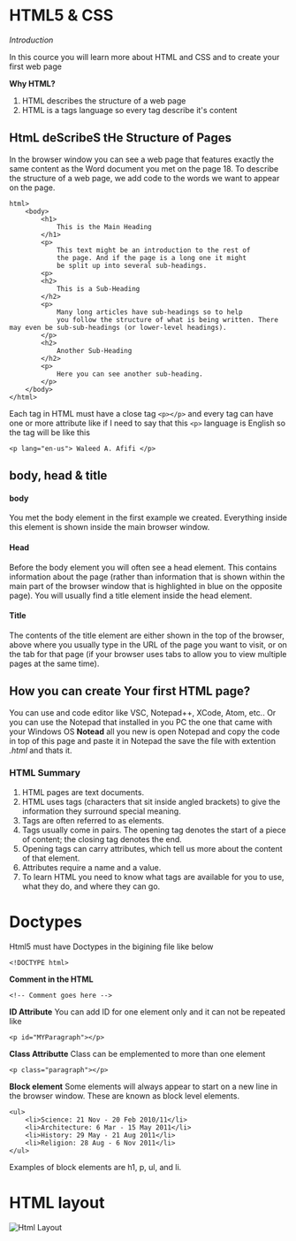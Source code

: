 # HTML5 & CSS

_Introduction_

In this cource you will learn more about HTML and CSS and to create your first web page

**Why HTML?**
1. HTML describes the structure of a web page 
2. HTML is a tags language so every tag describe it's content


## HtmL deScribeS tHe Structure of Pages

In the browser window you can see a web page that features exactly
the same content as the Word document you met on the page 18. To describe the structure of a web page, we add code to the words we want to appear on the page.

```
html>
    <body>
        <h1>
            This is the Main Heading
        </h1>
        <p>
            This text might be an introduction to the rest of
            the page. And if the page is a long one it might
            be split up into several sub-headings.
        <p> 
        <h2>
            This is a Sub-Heading
        </h2>
        <p>
            Many long articles have sub-headings so to help
            you follow the structure of what is being written. There may even be sub-sub-headings (or lower-level headings).
        </p>
        <h2>
            Another Sub-Heading
        </h2>
        <p>
            Here you can see another sub-heading.
        </p> 
    </body>
</html>
```

Each tag in HTML must have a close tag `<p></p>` and every tag can have one or more attribute like if I need to say that this `<p>` language is English  so the tag will be like this
```
<p lang="en-us"> Waleed A. Afifi </p>
```

## body, head & title

#### body

You met the body element
in the first example we created. Everything inside this element is shown inside the main browser window.


#### Head

Before the body element you will often see a head element. This contains information
about the page (rather than information that is shown within the main part of the browser window that is highlighted in blue on the opposite page).
You will usually find a title element inside the head element.


#### Title

The contents of the title element are either shown in the top of the browser, above where you usually type in the URL of the page you want to visit, or
on the tab for that page (if your browser uses tabs to allow you to view multiple pages at the same time).


## How you can create Your first HTML page?

You can use and code editor like VSC, Notepad++, XCode, Atom, etc..
Or you can use the Notepad that installed in you PC the one that came with your Windows OS **Notead** all you new is open Notepad and copy the code in top of this page and paste it in Notepad the save the file with extention _.html_ and thats it.


### HTML Summary

1. HTML pages are text documents.
2. HTML uses tags (characters that sit inside angled brackets) to give the information they surround special meaning.
3. Tags are often referred to as elements.
4. Tags usually come in pairs. The opening tag denotes the start of a piece of content; the closing tag denotes the end.
5. Opening tags can carry attributes, which tell us more about the content of that element.
6. Attributes require a name and a value.
7. To learn HTML you need to know what tags are available for you to use, what they do, and where they can go.



# Doctypes
Html5 must have Doctypes in the bigining file like below
```
<!DOCTYPE html>
```

**Comment in the HTML**
```
<!-- Comment goes here -->
```

**ID Attribute**
You can add ID for one element only and it can not be repeated like
```
<p id="MYParagraph"></p>
```

**Class Attributte**
Class can be emplemented to more than one element
```
<p class="paragraph"></p>
```

**Block element**
Some elements will always appear to start on a new line in the browser window. These are known as block level elements.
```
<ul>
    <li>Science: 21 Nov - 20 Feb 2010/11</li>
    <li>Architecture: 6 Mar - 15 May 2011</li>
    <li>History: 29 May - 21 Aug 2011</li>
    <li>Religion: 28 Aug - 6 Nov 2011</li>
</ul>
```
Examples of block elements are h1, p, ul, and li.


# HTML layout
![Html Layout](https://www.w3schools.com/html/img_sem_elements.gif)